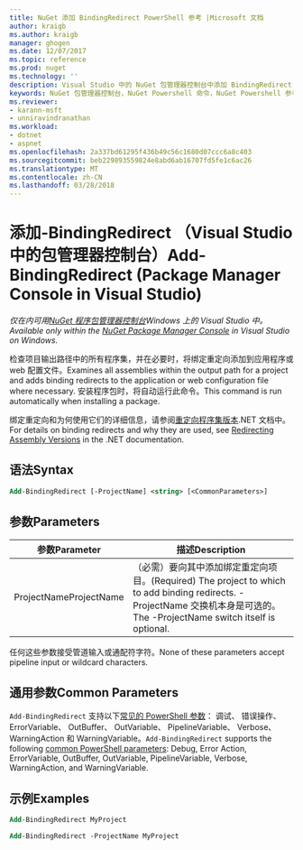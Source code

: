 ```yaml
---
title: NuGet 添加 BindingRedirect PowerShell 参考 |Microsoft 文档
author: kraigb
ms.author: kraigb
manager: ghogen
ms.date: 12/07/2017
ms.topic: reference
ms.prod: nuget
ms.technology: ''
description: Visual Studio 中的 NuGet 包管理器控制台中添加 BindingRedirect PowerShell 命令参考。
keywords: NuGet 包管理器控制台，NuGet Powershell 命令，NuGet Powershell 参考，添加 BindingRedirect
ms.reviewer:
- karann-msft
- unniravindranathan
ms.workload:
- dotnet
- aspnet
ms.openlocfilehash: 2a337bd61295f436b49c56c1680d07ccc6a8c403
ms.sourcegitcommit: beb229893559824e8abd6ab16707fd5fe1c6ac26
ms.translationtype: MT
ms.contentlocale: zh-CN
ms.lasthandoff: 03/28/2018
---
```

# <a name="add-bindingredirect-package-manager-console-in-visual-studio"></a><span data-ttu-id="e11af-104">添加-BindingRedirect （Visual Studio 中的包管理器控制台）</span><span class="sxs-lookup"><span data-stu-id="e11af-104">Add-BindingRedirect (Package Manager Console in Visual Studio)</span></span>

<span data-ttu-id="e11af-105">*仅在内可用[NuGet 程序包管理器控制台](package-manager-console.md)Windows 上的 Visual Studio 中。*</span><span class="sxs-lookup"><span data-stu-id="e11af-105">*Available only within the [NuGet Package Manager Console](package-manager-console.md) in Visual Studio on Windows.*</span></span>

<span data-ttu-id="e11af-106">检查项目输出路径中的所有程序集，并在必要时，将绑定重定向添加到应用程序或 web 配置文件。</span><span class="sxs-lookup"><span data-stu-id="e11af-106">Examines all assemblies within the output path for a project and adds binding redirects to the application or web configuration file where necessary.</span></span> <span data-ttu-id="e11af-107">安装程序包时，将自动运行此命令。</span><span class="sxs-lookup"><span data-stu-id="e11af-107">This command is run automatically when installing a package.</span></span>

<span data-ttu-id="e11af-108">绑定重定向和为何使用它们的详细信息，请参阅[重定向程序集版本](/dotnet/framework/configure-apps/redirect-assembly-versions).NET 文档中。</span><span class="sxs-lookup"><span data-stu-id="e11af-108">For details on binding redirects and why they are used, see [Redirecting Assembly Versions](/dotnet/framework/configure-apps/redirect-assembly-versions) in the .NET documentation.</span></span>

## <a name="syntax"></a><span data-ttu-id="e11af-109">语法</span><span class="sxs-lookup"><span data-stu-id="e11af-109">Syntax</span></span>

```ps
Add-BindingRedirect [-ProjectName] <string> [<CommonParameters>]
```

## <a name="parameters"></a><span data-ttu-id="e11af-110">参数</span><span class="sxs-lookup"><span data-stu-id="e11af-110">Parameters</span></span>

| <span data-ttu-id="e11af-111">参数</span><span class="sxs-lookup"><span data-stu-id="e11af-111">Parameter</span></span> | <span data-ttu-id="e11af-112">描述</span><span class="sxs-lookup"><span data-stu-id="e11af-112">Description</span></span> |
| --- | --- |
| <span data-ttu-id="e11af-113">ProjectName</span><span class="sxs-lookup"><span data-stu-id="e11af-113">ProjectName</span></span> | <span data-ttu-id="e11af-114">（必需）要向其中添加绑定重定向项目。</span><span class="sxs-lookup"><span data-stu-id="e11af-114">(Required) The project to which to add binding redirects.</span></span> <span data-ttu-id="e11af-115">-ProjectName 交换机本身是可选的。</span><span class="sxs-lookup"><span data-stu-id="e11af-115">The -ProjectName switch itself is optional.</span></span> |

<span data-ttu-id="e11af-116">任何这些参数接受管道输入或通配符字符。</span><span class="sxs-lookup"><span data-stu-id="e11af-116">None of these parameters accept pipeline input or wildcard characters.</span></span>

## <a name="common-parameters"></a><span data-ttu-id="e11af-117">通用参数</span><span class="sxs-lookup"><span data-stu-id="e11af-117">Common Parameters</span></span>

<span data-ttu-id="e11af-118">`Add-BindingRedirect` 支持以下[常见的 PowerShell 参数](http://go.microsoft.com/fwlink/?LinkID=113216)： 调试、 错误操作、 ErrorVariable、 OutBuffer、 OutVariable、 PipelineVariable、 Verbose、 WarningAction 和 WarningVariable。</span><span class="sxs-lookup"><span data-stu-id="e11af-118">`Add-BindingRedirect` supports the following [common PowerShell parameters](http://go.microsoft.com/fwlink/?LinkID=113216): Debug, Error Action, ErrorVariable, OutBuffer, OutVariable, PipelineVariable, Verbose, WarningAction, and WarningVariable.</span></span>

## <a name="examples"></a><span data-ttu-id="e11af-119">示例</span><span class="sxs-lookup"><span data-stu-id="e11af-119">Examples</span></span>

```ps
Add-BindingRedirect MyProject

Add-BindingRedirect -ProjectName MyProject
```